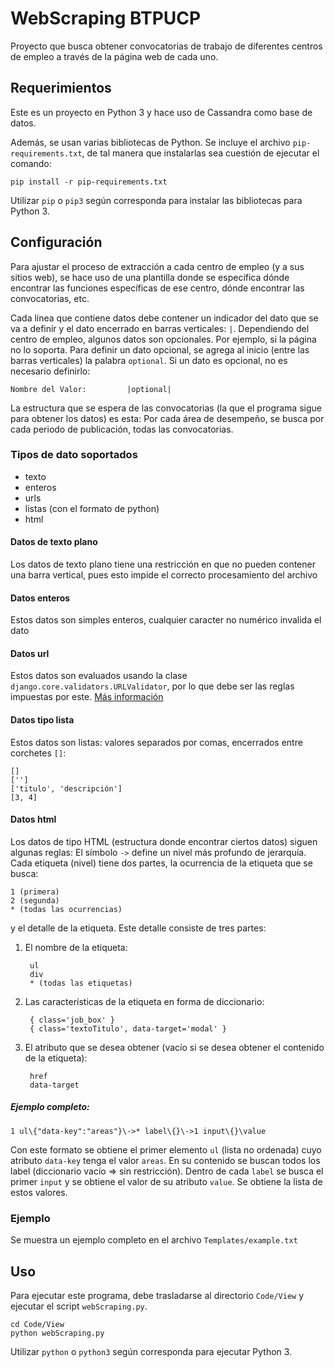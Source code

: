 # WebScraping BTPUCP

Proyecto que busca obtener convocatorias de trabajo de diferentes centros de empleo a través de la página web de cada uno.    

## Requerimientos
Este es un proyecto en Python 3 y hace uso de Cassandra como base de datos.

Además, se usan varias bibliotecas de Python. Se incluye el archivo `pip-requirements.txt`, de tal manera que instalarlas sea cuestión de ejecutar el comando:

    pip install -r pip-requirements.txt

Utilizar `pip` o `pip3` según corresponda para instalar las bibliotecas para Python 3.

## Configuración

Para ajustar el proceso de extracción a cada centro de empleo (y a sus sitios web), se hace uso de una plantilla donde se especifica dónde encontrar las funciones específicas de ese centro, dónde encontrar las convocatorias, etc.    

Cada línea que contiene datos debe contener un indicador del dato que se va a definir y el dato encerrado en barras verticales: `|`.
Dependiendo del centro de empleo, algunos datos son opcionales. Por ejemplo, si la página no lo soporta.
Para definir un dato opcional, se agrega al inicio (entre las barras verticales) la palabra `optional`. 
Si un dato es opcional, no es necesario definirlo:

    Nombre del Valor:         |optional|

La estructura que se espera de las convocatorias (la que el programa sigue para obtener los datos) es esta:
Por cada área de desempeño, se busca por cada periodo de publicación, todas las convocatorias.

### Tipos de dato soportados

* texto
* enteros
* urls
* listas (con el formato de python)
* html

#### Datos de texto plano

Los datos de texto plano tiene una restricción en que no pueden contener una barra vertical, pues esto impide el correcto procesamiento del archivo

#### Datos enteros

Estos datos son simples enteros, cualquier caracter no numérico invalida el dato

#### Datos url

Estos datos son evaluados usando la clase `django.core.validators.URLValidator`, por lo que debe ser las reglas impuestas por este. [Más información](https://docs.djangoproject.com/en/1.10/ref/validators/#urlvalidator)

#### Datos tipo lista

Estos datos son listas: valores separados por comas, encerrados entre corchetes `[]`:

    []
    ['']
    ['titulo', 'descripción']
    [3, 4]

#### Datos html

Los datos de tipo HTML (estructura donde encontrar ciertos datos) siguen algunas reglas:
El símbolo `->` define un nivel más profundo de jerarquía.
Cada etiqueta (nivel) tiene dos partes, la ocurrencia de la etiqueta que se busca:

    1 (primera)
    2 (segunda)
    * (todas las ocurrencias)

y el detalle de la etiqueta.
Este detalle consiste de tres partes: 

1. El nombre de la etiqueta:

        ul
        div
        * (todas las etiquetas)

2. Las características de la etiqueta en forma de diccionario:

        { class='job_box' }
        { class='textoTitulo', data-target='modal' }

3. El atributo que se desea obtener (vacío si se desea obtener el contenido de la etiqueta):

        href
        data-target

##### Ejemplo completo:

    1 ul\{"data-key":"areas"}\->* label\{}\->1 input\{}\value

Con este formato se obtiene el primer elemento `ul` (lista no ordenada) cuyo atributo `data-key` tenga el valor `areas`. 
En su contenido se buscan todos los label (diccionario vacío => sin restricción). 
Dentro de cada `label` se busca el primer `input` y se obtiene el valor de su atributo `value`.
Se obtiene la lista de estos valores.

### Ejemplo

Se muestra un ejemplo completo en el archivo `Templates/example.txt`

## Uso

Para ejecutar este programa, debe trasladarse al directorio `Code/View` y ejecutar el script `webScraping.py`.

    cd Code/View
    python webScraping.py

Utilizar `python` o `python3` según corresponda para ejecutar Python 3.
